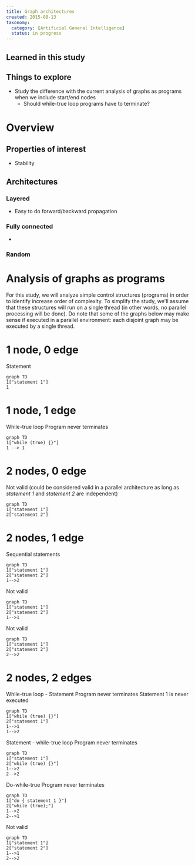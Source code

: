 ```yaml
---
title: Graph architectures
created: 2015-08-13
taxonomy:
  category: [Artificial General Intelligence]
  status: in progress
---
```


## Learned in this study

## Things to explore
* Study the difference with the current analysis of graphs as programs when we include start/end nodes
	* Should while-true loop programs have to terminate? 

# Overview

## Properties of interest
* Stability

## Architectures
### Layered
* Easy to do forward/backward propagation

### Fully connected
*  

### Random

# Analysis of graphs as programs
For this study, we will analyze simple control structures (programs) in order to identify increase order of complexity. To simplify the study, we'll assume that these structures will run on a single thread (in other words, no parallel processing will be done). Do note that some of the graphs below may make sense if executed in a parallel environment: each disjoint graph may be executed by a single thread.

# 1 node, 0 edge
Statement
```mermaid
graph TD
1["statement 1"]
1
```

# 1 node, 1 edge
While-true loop
Program never terminates
```mermaid
graph TD
1["while (true) {}"]
1 --> 1
```

# 2 nodes, 0 edge
Not valid (could be considered valid in a parallel architecture as long as *statement 1* and *statement 2* are independent)
```mermaid
graph TD
1["statement 1"]
2["statement 2"]
```

# 2 nodes, 1 edge
Sequential statements
```mermaid
graph TD
1["statement 1"]
2["statement 2"]
1-->2
```

Not valid
```mermaid
graph TD
1["statement 1"]
2["statement 2"]
1-->1
```

Not valid
```mermaid
graph TD
1["statement 1"]
2["statement 2"]
2-->2
```

# 2 nodes, 2 edges
While-true loop - Statement
Program never terminates
Statement 1 is never executed
```mermaid
graph TD
1["while (true) {}"]
2["statement 1"]
1-->1
1-->2
```

Statement - while-true loop
Program never terminates
```mermaid
graph TD
1["statement 1"]
2["while (true) {}"]
1-->2
2-->2
```

Do-while-true
Program never terminates
```mermaid
graph TD
1["do { statement 1 }"]
2["while (true);"]
1-->2
2-->1
```

Not valid
```mermaid
graph TD
1["statement 1"]
2["statement 2"]
1-->1
2-->2
```

